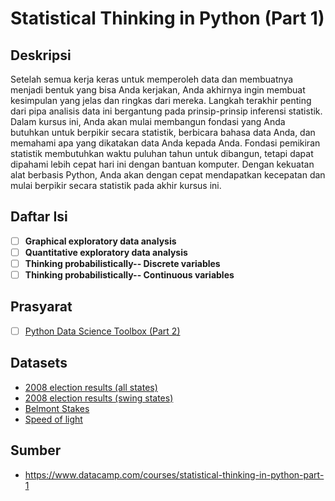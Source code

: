 # Statistical Thinking in Python (Part 1)

## Deskripsi

Setelah semua kerja keras untuk memperoleh data dan membuatnya menjadi bentuk yang bisa Anda kerjakan, Anda akhirnya ingin membuat kesimpulan yang jelas dan ringkas dari mereka. Langkah terakhir penting dari pipa analisis data ini bergantung pada prinsip-prinsip inferensi statistik. Dalam kursus ini, Anda akan mulai membangun fondasi yang Anda butuhkan untuk berpikir secara statistik, berbicara bahasa data Anda, dan memahami apa yang dikatakan data Anda kepada Anda. Fondasi pemikiran statistik membutuhkan waktu puluhan tahun untuk dibangun, tetapi dapat dipahami lebih cepat hari ini dengan bantuan komputer. Dengan kekuatan alat berbasis Python, Anda akan dengan cepat mendapatkan kecepatan dan mulai berpikir secara statistik pada akhir kursus ini.

## Daftar Isi

- [ ] **Graphical exploratory data analysis**
- [ ] **Quantitative exploratory data analysis**
- [ ] **Thinking probabilistically-- Discrete variables**
- [ ] **Thinking probabilistically-- Continuous variables**

## Prasyarat

- [ ] [Python Data Science Toolbox (Part 2)](https://www.datacamp.com/courses/python-data-science-toolbox-part-2)


## Datasets

* [2008 election results (all states)](https://assets.datacamp.com/production/repositories/469/datasets/8fb59b9a99957c3b9b1c82b623aea54d8ccbcd9f/2008_all_states.csv)
* [2008 election results (swing states)](https://assets.datacamp.com/production/repositories/469/datasets/e079fddb581197780e1a7b7af2aeeff7242535f0/2008_swing_states.csv)
* [Belmont Stakes](https://assets.datacamp.com/production/repositories/469/datasets/7507bfed990379f246b4f166ea8a57ecf31c6c9d/belmont.csv)
* [Speed of light](https://assets.datacamp.com/production/repositories/469/datasets/df23780d215774ff90be0ea93e53f4fb5ebbade8/michelson_speed_of_light.csv)


## Sumber

* https://www.datacamp.com/courses/statistical-thinking-in-python-part-1